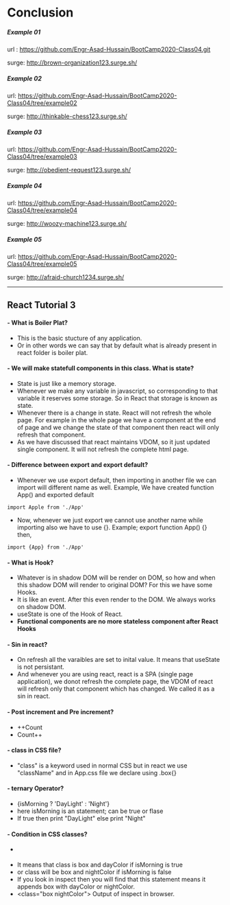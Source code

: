 # Conclusion
##### Example 01
url : https://github.com/Engr-Asad-Hussain/BootCamp2020-Class04.git

surge: http://brown-organization123.surge.sh/

##### Example 02
url: https://github.com/Engr-Asad-Hussain/BootCamp2020-Class04/tree/example02

surge: http://thinkable-chess123.surge.sh/

##### Example 03
url: https://github.com/Engr-Asad-Hussain/BootCamp2020-Class04/tree/example03

surge: http://obedient-request123.surge.sh/

##### Example 04
url: https://github.com/Engr-Asad-Hussain/BootCamp2020-Class04/tree/example04

surge: http://woozy-machine123.surge.sh/

##### Example 05
url: https://github.com/Engr-Asad-Hussain/BootCamp2020-Class04/tree/example05

surge: http://afraid-church1234.surge.sh/


-------------------------------------------------------------------------
## React Tutorial 3

#### - What is Boiler Plat?
 - This is the basic stucture of any application.
 - Or in other words we can say that by default what is already present in react folder is boiler plat.

#### - We will make statefull components in this class. What is state?
 - State is just like a memory storage. 
 - Whenever we make any variable in javascript, so corresponding to that variable it reserves some storage. So in React that storage is known as state.
 - Whenever there is a change in state. React will not refresh the whole page. For example in the whole page we have a component at the end of page and we change the state of that component then react will only refresh that component.
 - As we have discussed that react maintains VDOM, so it just updated single component. It will not refresh the complete html page.

#### - Difference between export and export default?
 - Whenever we use export default, then importing in another file we can import will different name as well. Example, We have created function App() and exported default
 ```
 import Apple from './App'
 ```
 - Now, whenever we just export we cannot use another name while importing also we have to use {}. Example; export function App() {} then,
 ```
 import {App} from './App'
 ````

#### - What is Hook?
 - Whatever is in shadow DOM will be render on DOM, so how and when this shadow DOM will render to original DOM? For this we have some Hooks.
 - It is like an event. After this even render to the DOM. We always works on shadow DOM.
 - useState is one of the Hook of React.
 - **Functional components are no more stateless component after React Hooks**

#### - Sin in react?
 - On refresh all the varaibles are set to inital value. It means that useState is not persistant. 
 - And whenever you are using react, react is a SPA (single page application),  we donot refresh the complete page, the VDOM of react will refresh only that component which has changed. We called it as a sin in react.

#### - Post increment and Pre increment?
 - ++Count
 - Count++

#### - class in CSS file?
 - "class" is a keyword used in normal CSS but in react we use "className"
    and in App.css file we declare using .box{}
    
#### - ternary Operator?
 - {isMorning ? 'DayLight' : 'Night'}
 - here isMorning is an statement; can be true or flase
 - If true then print "DayLight" else print "Night"

#### - Condition in CSS classes?
 - <div className={`box ${isMorning ? 'dayColor' : 'nightColor'}`}
 - It means that class is box and dayColor if isMorning is true
 - or class will be box and nightColor if isMorning is false
 - If you look in inspect then you will find that this statement means it appends box with dayColor or nightColor.
 - <class="box nightColor"> Output of inspect in browser.
